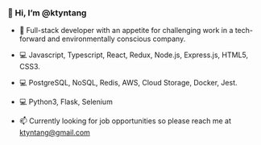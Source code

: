### 👋 Hi, I’m @ktyntang

- 🌱 Full-stack developer with an appetite for challenging work in a tech-forward and environmentally conscious company. 
- 💻 Javascript, Typescript, React, Redux, Node.js, Express.js, HTML5, CSS3.
- 💻 PostgreSQL, NoSQL, Redis,	AWS, Cloud Storage, Docker, Jest.
- 💻 Python3, Flask, Selenium

- 📫 Currently looking for job opportunities so please reach me at ktyntang@gmail.com

<!---
### 📊 GitHub Statistics
![Anurag's GitHub stats](https://github-readme-stats.vercel.app/api?username=ktyntang&show_icons=true&theme=dracula)



<!---
ktyntang/ktyntang is a ✨ special ✨ repository because its `README.md` (this file) appears on your GitHub profile.
You can click the Preview link to take a look at your changes.

